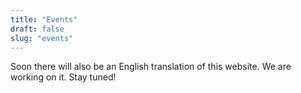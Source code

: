 ```yaml
---
title: "Events"
draft: false
slug: "events"
---
```


Soon there will also be an English translation of this website. We are working on it. Stay tuned!
